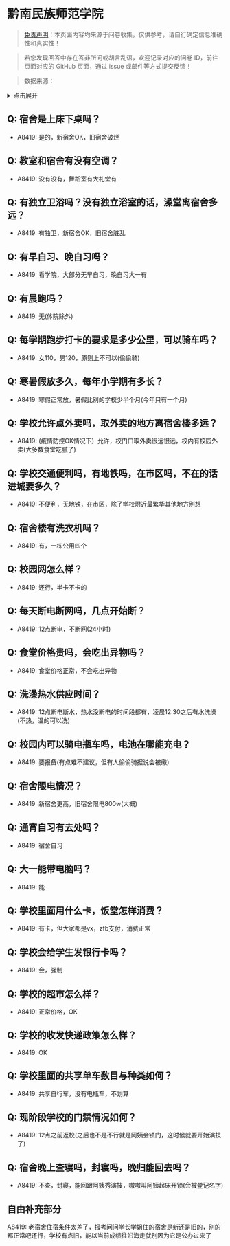 # 黔南民族师范学院

> [免责声明](https://colleges.chat/#_3)：本页面内容均来源于问卷收集，仅供参考，请自行确定信息准确性和真实性！

> 若您发现回答中存在答非所问或胡言乱语，欢迎记录对应的问卷 ID，前往页面对应的 GitHub 页面，通过 issue 或邮件等方式提交反馈！

> 数据来源：

<details><summary>点击展开</summary>
<ul>
<li>A8419: 匿名 (2022 年 06 月)</li>
</ul>
</details>

## Q: 宿舍是上床下桌吗？

- A8419: 是的，新宿舍OK，旧宿舍破烂

## Q: 教室和宿舍有没有空调？

- A8419: 没有没有，舞蹈室有大礼堂有

## Q: 有独立卫浴吗？没有独立浴室的话，澡堂离宿舍多远？

- A8419: 有独卫，新宿舍OK，旧宿舍脏乱

## Q: 有早自习、晚自习吗？

- A8419: 看学院，大部分无早自习，晚自习大一有

## Q: 有晨跑吗？

- A8419: 无(体院除外)

## Q: 每学期跑步打卡的要求是多少公里，可以骑车吗？

- A8419: 女110，男120，原则上不可以(偷偷骑)

## Q: 寒暑假放多久，每年小学期有多长？

- A8419: 寒假正常放，暑假比别的学校少半个月(今年只有一个月)

## Q: 学校允许点外卖吗，取外卖的地方离宿舍楼多远？

- A8419: (疫情防控OK情况下）允许，校门口取外卖很远很远，校内有校园外卖(大多数食堂吃腻了)

## Q: 学校交通便利吗，有地铁吗，在市区吗，不在的话进城要多久？

- A8419: 不便利，无地铁，在市区，除了学校附近最繁华其他地方别想

## Q: 宿舍楼有洗衣机吗？

- A8419: 有，一栋公用四个

## Q: 校园网怎么样？

- A8419: 还行，半卡不卡的

## Q: 每天断电断网吗，几点开始断？

- A8419: 12点断电，不断网(24小时)

## Q: 食堂价格贵吗，会吃出异物吗？

- A8419: 食堂价格正常，不会吃出异物

## Q: 洗澡热水供应时间？

- A8419: 12点断电断水，热水没断电的时间段都有，凌晨12:30之后有水洗澡(不热，温的可以洗)

## Q: 校园内可以骑电瓶车吗，电池在哪能充电？

- A8419: 要报备(有点难不建议，但有人偷偷骑据说会被缴)

## Q: 宿舍限电情况？

- A8419: 新宿舍更高，旧宿舍限电800w(大概)

## Q: 通宵自习有去处吗？

- A8419: 宿舍自习

## Q: 大一能带电脑吗？

- A8419: 能

## Q: 学校里面用什么卡，饭堂怎样消费？

- A8419: 有卡，但大家都是vx，zfb支付，消费正常

## Q: 学校会给学生发银行卡吗？

- A8419: 会，强制

## Q: 学校的超市怎么样？

- A8419: 正常价格，OK

## Q: 学校的收发快递政策怎么样？

- A8419: OK

## Q: 学校里面的共享单车数目与种类如何？

- A8419: 共享自行车，没有电瓶车，不划算

## Q: 现阶段学校的门禁情况如何？

- A8419: 12点之前返校(之后也不是不行就是阿姨会锁门，这时候就要开始演技了)

## Q: 宿舍晚上查寝吗，封寝吗，晚归能回去吗？

- A8419: 不查，封寝，能回跟阿姨秀演技，嗷嗷叫阿姨起床开锁(会被登记名字)

## 自由补充部分

A8419: 老宿舍住宿条件太差了，报考问问学长学姐住的宿舍是新还是旧的，别的都正常吧还行，学校有点旧，能以当前成绩往沿海走就别因为它是公办过来了